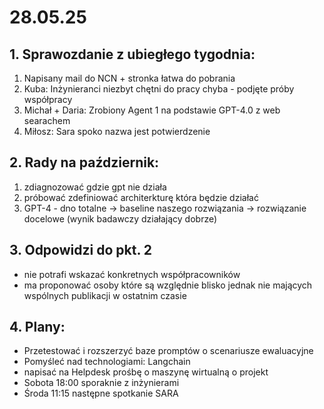 # 28.05.25

## 1. Sprawozdanie z ubiegłego tygodnia:
1. Napisany mail do NCN + stronka łatwa do pobrania
2. Kuba: Inżynieranci niezbyt chętni do pracy chyba - podjęte próby współpracy
3. Michał + Daria: Zrobiony Agent 1 na podstawie GPT-4.0 z web searachem
4. Miłosz: Sara spoko nazwa jest potwierdzenie

## 2. Rady na październik:
1. zdiagnozować gdzie gpt nie działa
2. próbować zdefiniować architerkturę która będzie działać
3. GPT-4 - dno totalne -> baseline naszego rozwiązania -> rozwiązanie docelowe (wynik badawczy działający dobrze)

## 3. Odpowidzi do pkt. 2
- nie potrafi wskazać konkretnych współpracowników
- ma proponować osoby które są względnie blisko jednak nie mających wspólnych publikacji w ostatnim czasie

## 4. Plany:
- Przetestować i rozszerzyć baze promptów o scenariusze ewaluacyjne
- Pomyśleć nad technologiami: Langchain
- napisać na Helpdesk prośbę o maszynę wirtualną o projekt
- Sobota 18:00 sporaknie z inżynierami
- Środa 11:15 następne spotkanie SARA